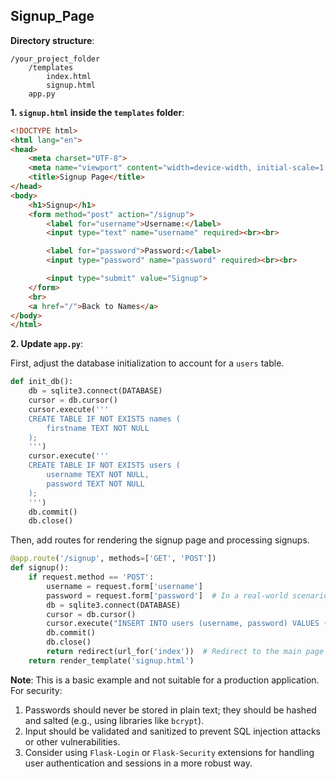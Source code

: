 ## Signup_Page

**Directory structure**:

```
/your_project_folder
    /templates
        index.html
        signup.html
    app.py
```

**1. `signup.html` inside the `templates` folder**:

```html
<!DOCTYPE html>
<html lang="en">
<head>
    <meta charset="UTF-8">
    <meta name="viewport" content="width=device-width, initial-scale=1.0">
    <title>Signup Page</title>
</head>
<body>
    <h1>Signup</h1>
    <form method="post" action="/signup">
        <label for="username">Username:</label>
        <input type="text" name="username" required><br><br>

        <label for="password">Password:</label>
        <input type="password" name="password" required><br><br>

        <input type="submit" value="Signup">
    </form>
    <br>
    <a href="/">Back to Names</a>
</body>
</html>
```

**2. Update `app.py`**:

First, adjust the database initialization to account for a `users` table.

```python
def init_db():
    db = sqlite3.connect(DATABASE)
    cursor = db.cursor()
    cursor.execute('''
    CREATE TABLE IF NOT EXISTS names (
        firstname TEXT NOT NULL
    );
    ''')
    cursor.execute('''
    CREATE TABLE IF NOT EXISTS users (
        username TEXT NOT NULL,
        password TEXT NOT NULL
    );
    ''')
    db.commit()
    db.close()
```

Then, add routes for rendering the signup page and processing signups.

```python
@app.route('/signup', methods=['GET', 'POST'])
def signup():
    if request.method == 'POST':
        username = request.form['username']
        password = request.form['password']  # In a real-world scenario, you should hash this password.
        db = sqlite3.connect(DATABASE)
        cursor = db.cursor()
        cursor.execute("INSERT INTO users (username, password) VALUES (?, ?)", (username, password))
        db.commit()
        db.close()
        return redirect(url_for('index'))  # Redirect to the main page after successful signup.
    return render_template('signup.html')
```

**Note**: This is a basic example and not suitable for a production application. For security:

1. Passwords should never be stored in plain text; they should be hashed and salted (e.g., using libraries like `bcrypt`).
2. Input should be validated and sanitized to prevent SQL injection attacks or other vulnerabilities.
3. Consider using `Flask-Login` or `Flask-Security` extensions for handling user authentication and sessions in a more robust way.